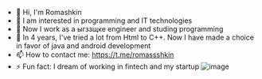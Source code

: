 - 👋 Hi, I'm Romashkin
- 👀 I am interested in programming and IT technologies
- 🌱 Now I work as a ыгззщке engineer and studing programming
- 💞️ In 4 years, I've tried a lot from Html to C++. Now I have made a choice in favor of java and android development
- 📫 How to contact me: https://t.me/romassshkin
- ⚡ Fun fact: I dream of working in fintech and my startup
![image](https://github.com/RomashkinYer/RomashkinYer/assets/131952422/25c1e1ab-aabd-4897-ab33-ab2ff50ac494)



<!---
RomashkinYer/RomashkinYer is a ✨ special ✨ repository because its `README.md` (this file) appears on your GitHub profile.
You can click the Preview link to take a look at your changes.
--->
